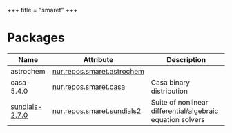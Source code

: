 
+++
title = "smaret"
+++

# Packages

Name | Attribute | Description
-----|-----------|------------
astrochem|[nur.repos.smaret.astrochem](https://github.com/nix-community/nur-combined/tree/master/repos/smaret/pkgs/astrochem/default.nix#L7)|
casa-5.4.0|[nur.repos.smaret.casa](https://github.com/nix-community/nur-combined/tree/master/repos/smaret/pkgs/casa/default.nix#L41)|Casa binary distribution
[sundials-2.7.0](https://computation.llnl.gov/projects/sundials)|[nur.repos.smaret.sundials2](https://github.com/nix-community/nur-combined/tree/master/repos/smaret/pkgs/sundials2/default.nix#L21)|Suite of nonlinear differential/algebraic equation solvers
